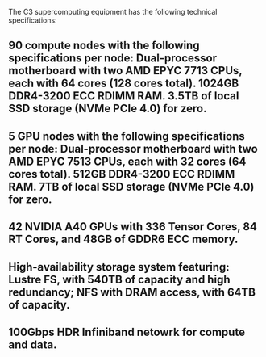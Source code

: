 The C3 supercomputing equipment has the following technical specifications:

## 90 compute nodes with the following specifications per node: Dual-processor motherboard with two AMD EPYC 7713 CPUs, each with 64 cores (128 cores total). 1024GB DDR4-3200 ECC RDIMM RAM. 3.5TB of local SSD storage (NVMe PCIe 4.0) for zero. 

## 5 GPU nodes with the following specifications per node: Dual-processor motherboard with two AMD EPYC 7513 CPUs, each with 32 cores (64 cores total). 512GB DDR4-3200 ECC RDIMM RAM. 7TB of local SSD storage (NVMe PCIe 4.0) for zero. 

## 42 NVIDIA A40 GPUs with 336 Tensor Cores, 84 RT Cores, and 48GB of GDDR6 ECC memory. 

## High-availability storage system featuring: Lustre FS, with 540TB of capacity and high redundancy; NFS with DRAM access, with 64TB of capacity.

## 100Gbps HDR Infiniband netowrk for compute and data.